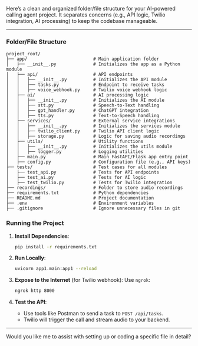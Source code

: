 Here’s a clean and organized folder/file structure for your AI-powered calling agent project. It separates concerns (e.g., API logic, Twilio integration, AI processing) to keep the codebase manageable.

---

### **Folder/File Structure**

```plaintext
project_root/
├── app/                         # Main application folder
│   ├── __init__.py              # Initializes the app as a Python module
│   ├── api/                     # API endpoints
│   │   ├── __init__.py          # Initializes the API module
│   │   ├── tasks.py             # Endpoint to receive tasks
│   │   ├── voice_webhook.py     # Twilio voice webhook logic
│   ├── ai/                      # AI processing logic
│   │   ├── __init__.py          # Initializes the AI module
│   │   ├── stt.py               # Speech-to-Text handling
│   │   ├── gpt_handler.py       # ChatGPT integration
│   │   ├── tts.py               # Text-to-Speech handling
│   ├── services/                # External service integrations
│   │   ├── __init__.py          # Initializes the services module
│   │   ├── twilio_client.py     # Twilio API client logic
│   │   ├── storage.py           # Logic for saving audio recordings
│   ├── utils/                   # Utility functions
│   │   ├── __init__.py          # Initializes the utils module
│   │   ├── logger.py            # Logging utilities
│   ├── main.py                  # Main FastAPI/Flask app entry point
│   ├── config.py                # Configuration file (e.g., API keys)
├── tests/                       # Test cases for all modules
│   ├── test_api.py              # Tests for API endpoints
│   ├── test_ai.py               # Tests for AI logic
│   ├── test_twilio.py           # Tests for Twilio integration
├── recordings/                  # Folder to store audio recordings
├── requirements.txt             # Python dependencies
├── README.md                    # Project documentation
├── .env                         # Environment variables
├── .gitignore                   # Ignore unnecessary files in git
```



### **Running the Project**

1. **Install Dependencies**:
   ```bash
   pip install -r requirements.txt
   ```

2. **Run Locally**:
   ```bash
   uvicorn app1.main:app1 --reload
   ```

3. **Expose to the Internet** (for Twilio webhook):
   Use `ngrok`:
   ```bash
   ngrok http 8000
   ```

4. **Test the API**:
   - Use tools like Postman to send a task to `POST /api/tasks`.
   - Twilio will trigger the call and stream audio to your backend.

---

Would you like me to assist with setting up or coding a specific file in detail?